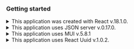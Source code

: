 ### Getting started
<details>
<summary> This application was created with React v.18.1.0. </summary>
Start the application by running:
<br/>
<br/>
npm install
npm start
<br/>
<br/>

It runs on http://localhost:4003/.
The port can be changed by modifying **line 15** in the **package.json** file to the desired port number.
</details>

<details>
<summary> This application uses JSON server v.0.17.0. </summary>
If installation is needed, run:
<br/> 
<br/>
npm install -g json-server
<br/> 
<br/>
and to open run:
<br/> 
<br/>
json-server --watch projectdb.json
<br/> 
<br/>
Amend the default port by adding a port number to the end like so
<br/> 
<br/>
json-server --watch projectdb.json --port800
<br/> 
<br/>
</details>


<details>
<summary>This application uses MUI v.5.8.1</summary>
To install MUI run:
<br/>
<br/>
npm install @mui/material @emotion/react @emotion/styled
<br/>
npm install @mui/icons-material
<br/>
<br/>
Please refer to MUI documentation for further details: https://v1.mui.com/
</details>

<details>
<summary> This application uses React Uuid v.1.0.2. </summary>
If installation is needed, run:
<br/> 
<br/>
npm i react-uuid
<br/> 
<br/>
Please refer to React Uuid documentation for further details: https://www.npmjs.com/package/react-uuid
</details>

